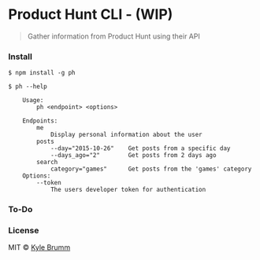 # Product Hunt CLI - (WIP)

> Gather information from Product Hunt using their API

### Install

```
$ npm install -g ph
```

```
$ ph --help

    Usage:
        ph <endpoint> <options>

    Endpoints:
        me
            Display personal information about the user
        posts
            --day="2015-10-26"    Get posts from a specific day
            --days_ago="2"        Get posts from 2 days ago
        search
            category="games"      Get posts from the 'games' category
    Options:
        --token
            The users developer token for authentication
```

### To-Do

### License
MIT © [Kyle Brumm](http://kylebrumm.com)
